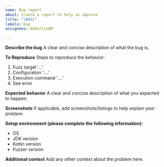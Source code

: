 ```yaml
---
name: Bug report
about: Create a report to help us improve
title: "[BUG]"
labels: bug
assignees: AbdullinAM

---
```


**Describe the bug**
A clear and concise description of what the bug is.

**To Reproduce**
Steps to reproduce the behavior:
1. Fuzz target '...'
2. Configuration '....'
3. Execution command '....'
4. See error

**Expected behavior**
A clear and concise description of what you expected to happen.

**Screenshots**
If applicable, add screenshots/listings to help explain your problem.

**Setup environment (please complete the following information):**
 - OS
 - JDK version
 - Kotlin version
 - Fuzzer version

**Additional context**
Add any other context about the problem here.
